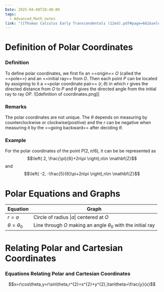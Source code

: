 ```yaml
---
Date: 2025-04-08T20:48:00
tags:
  - Advanced_Math_notes
link: "[[Thomas Calculus Early Transcendentals (12ed).pdf#page=662&selection=191,0,191,17|The link of chapter 11.3, Advanced Math]]"
---
```

# Definition of Polar Coordinates
### Definition

To define polar coordinates, we first fix an ==origin== $O$ (called the ==pole==) and an ==initial ray== from $O$. Then each point $P$ can be located by assigning to it a ==polar coordinate pair== $(r,\theta)$ in which $r$ gives the directed distance from $O$ to $P$ and $\theta$ gives the directed angle from the initial ray to ray $OP$.
![[definition of coordinates.png]]
### Remarks

The polar coordinates are not unique. The $\theta$ depends on measuring by counterclockwise or clockwise(positive) and the $r$ can be negative when measuring it by the ==going backward== after deciding $\theta$.

### Example

For the polar coordinates of the point $P(2,\pi/6)$, it can be be represented as $$\left( 2, \frac{\pi}{6}+2n\pi \right),n\in \mathbf{Z}$$ and $$\left( -2, -\frac{5}{6}\pi+2n\pi \right),n\in \mathbf{Z}$$
# Polar Equations and Graphs

| Equation            | Graph                                                              |
| ------------------- | ------------------------------------------------------------------ |
| $r=a$               | Circle of radius $\|a\|$ centered at $O$                           |
| $\theta=\theta_{0}$ | Line through $O$ making an angle $\theta_{0}$ with the initial ray |

# Relating Polar and Cartesian Coordinates

### Equations Relating Polar and Cartesian Coordinates

$$x=r\cos\theta,y=r\sin\theta,r^{2}=x^{2}+y^{2},\tan\theta=\frac{y}{x}$$